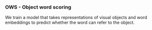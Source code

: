 
### OWS - Object word scoring

We train a model that takes representations of visual objects and word embeddings to predict whether the word can refer to  the object.
